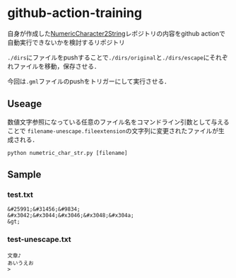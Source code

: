 # github-action-training 

自身が作成した[NumericCharacter2String](https://github.com/Villager-B/NumericCharacter2String)レポジトリの内容をgithub actionで自動実行できないかを検討するリポジトリ

`./dirs`にファイルをpushすることで`./dirs/original`と`./dirs/escape`にそれぞれファイルを移動，保存させる．

今回は`.gml`ファイルのpushをトリガーにして実行させる．

## Useage

数値文字参照になっている任意のファイル名をコマンドライン引数として与えることで
`filename-unescape.fileextension`の文字列に変更されたファイルが生成される．

```
python numetric_char_str.py [filename]
```

## Sample

### test.txt
```
&#25991;&#31456;&#9834;
&#x3042;&#x3044;&#x3046;&#x3048;&#x304a;
&gt;
```

### test-unescape.txt
```
文章♪
あいうえお
>
```